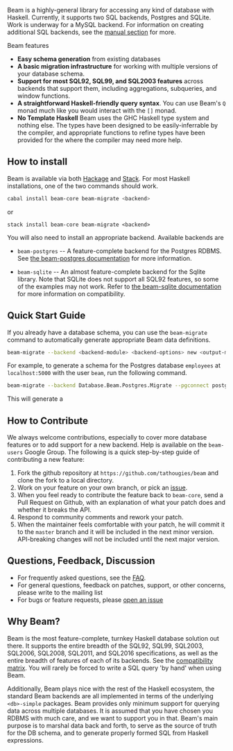 Beam is a highly-general library for accessing any kind of database with
Haskell. Currently, it supports two SQL backends, Postgres and SQLite. Work is
underway for a MySQL backend. For information on creating additional SQL
backends, see the [manual section](user-guide/custom-backends.md) for more.

Beam features

* __Easy schema generation__ from existing databases
* __A basic migration infrastructure__ for working with multiple versions of your
  database schema.
* __Support for most SQL92, SQL99, and SQL2003 features__ across backends that
  support them, including aggregations, subqueries, and window functions.
* __A straightforward Haskell-friendly query syntax__. You can use Beam's `Q`
  monad much like you would interact with the `[]` monad.
* __No Template Haskell__ Beam uses the GHC Haskell type system and nothing else.
  The types have been designed to be easily-inferrable by the compiler, and
  appropriate functions to refine types have been provided for the where the
  compiler may need more help.

## How to install

Beam is available via both [Hackage](https://hackage.haskell.org/packages/beam)
and [Stack](https://www.stackage.org/package/beam). For most Haskell
installations, one of the two commands should work.

```bash
cabal install beam-core beam-migrate <backend>
```

or

```
stack install beam-core beam-migrate <backend>
```

You will also need to install an appropriate backend. Available backends are

* `beam-postgres` -- A feature-complete backend for the Postgres RDBMS.
  See [the beam-postgres documentation](user-guide/backends/beam-postgres.md)
  for more information.
  
* `beam-sqlite` -- An almost feature-complete backend for the Sqlite library.
  Note that SQLite does not support all SQL92 features, so some of the examples
  may not work. Refer
  to [the beam-sqlite documentation](user-guide/backends/beam-sqlite.md) for
  more information on compatibility.
  
## Quick Start Guide

If you already have a database schema, you can use the `beam-migrate` command to
automatically generate appropriate Beam data definitions.

```bash
beam-migrate --backend <backend-module> <backend-options> new <output-module-name>
```

For example, to generate a schema for the Postgres database `employees` at
`localhost:5000` with the user `beam`, run the following command.

```bash
beam-migrate --backend Database.Beam.Postgres.Migrate --pgconnect postgres://beam@localhost:5000/employees new BeamTutorial.Schema
```

This will generate a

## How to Contribute

We always welcome contributions, especially to cover more database features or
to add support for a new backend. Help is available on the `beam-users` Google
Group. The following is a quick step-by-step guide of contributing a new feature:

1. Fork the github repository at `https://github.com/tathougies/beam`
   and clone the fork to a local directory.
2. Work on your feature on your own branch, or pick
   an [issue](https://github.com/tathougies/beam/issues).
3. When you feel ready to contribute the feature back to `beam-core`, send a
   Pull Request on Github, with an explanation of what your patch does and
   whether it breaks the API.
4. Respond to community comments and rework your patch.
5. When the maintainer feels comfortable with your patch, he will commit it to
   the `master` branch and it will be included in the next minor version.
   API-breaking changes will not be included until the next major version.

## Questions, Feedback, Discussion

* For frequently asked questions, see the [FAQ](about/faq.md).
* For general questions, feedback on patches, support, or other concerns, please
  write to the mailing list
* For bugs or feature requests,
  please [open an issue](https://github.com/tathougies/beam/issues)

## Why Beam?

Beam is the most feature-complete, turnkey Haskell database solution out there.
It supports the entire breadth of the SQL92, SQL99, SQL2003, SQL2006, SQL2008,
SQL2011, and SQL2016 specifications, as well as the entire breadth of features
of each of its backends. See
the [compatibility matrix](about/compatibility.md). You will rarely be forced to
write a SQL query 'by hand' when using Beam.

Additionally, Beam plays nice with the rest of the Haskell ecosystem, the
standard Beam backends are all implemented in terms of the underlying
`<db>-simple` packages. Beam provides only minimum support for querying data
across multiple databases. It is assumed that you have chosen you RDBMS with
much care, and we want to support you in that. Beam's main purpose is to marshal
data back and forth, to serve as the source of truth for the DB schema, and to
generate properly formed SQL from Haskell expressions.
